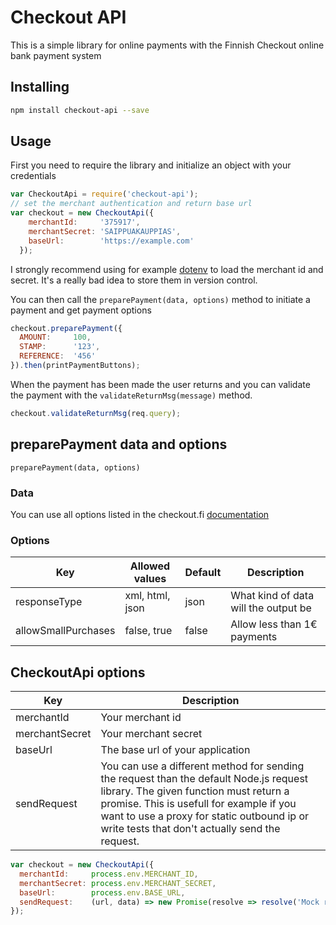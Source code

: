 # Checkout API

This is a simple library for online payments with the Finnish Checkout online bank payment system

## Installing

```bash
npm install checkout-api --save
```

## Usage

First you need to require the library and initialize an object with your credentials

```javascript
var CheckoutApi = require('checkout-api');
// set the merchant authentication and return base url
var checkout = new CheckoutApi({
    merchantId:     '375917',
    merchantSecret: 'SAIPPUAKAUPPIAS',
    baseUrl:        'https://example.com'
  });
```
I strongly recommend using for example [dotenv](https://github.com/motdotla/dotenv) to load the merchant id and secret. It's a really bad idea to store them in version control.

You can then call the `preparePayment(data, options)` method to initiate a payment and get payment options

```javascript
checkout.preparePayment({
  AMOUNT:     100,
  STAMP:      '123',
  REFERENCE:  '456'
}).then(printPaymentButtons);
```
When the payment has been made the user returns and you can validate the payment with the `validateReturnMsg(message)` method.

```javascript
checkout.validateReturnMsg(req.query);
```

## preparePayment data and options

`preparePayment(data, options)`

### Data
You can use all options listed in the checkout.fi [documentation](http://www.checkout.fi/materiaalit/tekninen-materiaali/)

### Options
Key | Allowed values | Default | Description
--- | --- | --- | ---
responseType | xml, html, json | json | What kind of data will the output be
allowSmallPurchases | false, true | false | Allow less than 1€ payments

## CheckoutApi options

Key | Description
--- | ---
merchantId | Your merchant id
merchantSecret | Your merchant secret
baseUrl | The base url of your application
sendRequest | You can use a different method for sending the request than the default Node.js request library. The given function must return a promise. This is usefull for example if you want to use a proxy for static outbound ip or write tests that don't actually send the request.

```javascript
var checkout = new CheckoutApi({
  merchantId:     process.env.MERCHANT_ID,
  merchantSecret: process.env.MERCHANT_SECRET,
  baseUrl:        process.env.BASE_URL,
  sendRequest:    (url, data) => new Promise(resolve => resolve('Mock response'))
});
```